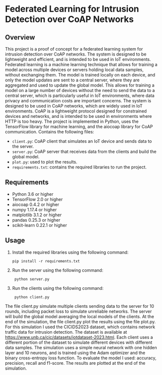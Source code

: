 Federated Learning for Intrusion Detection over CoAP Networks
============================================================
Overview
--------
This project is a proof of concept for a federated learning system for intrusion detection over CoAP networks. The system is designed to be lightweight and efficient, and is intended to be used in IoT environments.
Federated learning is a machine learning technique that allows for training a model across multiple devices or servers holding local data samples, without exchanging them. 
The model is trained locally on each device, and only the model updates are sent to a central server, where they are aggregated and used to update the global model. 
This allows for training a model on a large number of devices without the need to send the data to a central server, which is particularly useful in IoT environments, where data privacy and communication costs are important concerns.
The system is designed to be used in CoAP networks, which are widely used in IoT environments. CoAP is a lightweight protocol designed for constrained devices and networks, and is intended to be used in environments where HTTP is too heavy.
The project is implemented in Python, uses the TensorFlow library for machine learning, and the aiocoap library for CoAP communication.
Contains the following files:
- `client.py`: CoAP client that simulates an IoT device and sends data to the server.
- `server.py`: CoAP server that receives data from the clients and build the global model.
- `plot.py`: used to plot the results.
- `requirements.txt`: contains the required libraries to run the project.

Requirements
------------
- Python 3.6 or higher
- TensorFlow 2.0 or higher
- aiocoap 0.4.2 or higher
- numpy 1.17.4 or higher
- matplotlib 3.1.2 or higher
- pandas 0.25.3 or higher
- scikit-learn 0.22.1 or higher

Usage
-----
1. Install the required libraries using the following command:
   ```
   pip install -r requirements.txt
   ```
2. Run the server using the following command:
   ```
    python server.py
    ```
3. Run the clients using the following command:
    ```
     python client.py
     ```
The file client.py simulate multiple clients sending data to the server for 10 rounds, including packet loss to simulate unreliable networks. 
The server will build the global model averaging the local models of the clients.
At the end of the simulation, the file client.py plot the results using the file plot.py.
For this simulation I used the CICIDS2023 dataset, which contains network traffic data for intrusion detection. The dataset is available at https://www.unb.ca/cic/datasets/iotdataset-2023.html.
Each client uses a different portion of the dataset to simulate different devices with different data samples.
The simulation uses a simple neural network with one hidden layer and 10 neurons, and is trained using the Adam optimizer and the binary cross-entropy loss function.
To evaluate the model I used: accuracy, precision, recall and f1-score. The results are plotted at the end of the simulation.